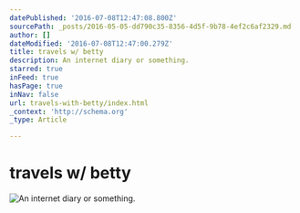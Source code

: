```yaml
---
datePublished: '2016-07-08T12:47:08.800Z'
sourcePath: _posts/2016-05-05-dd790c35-8356-4d5f-9b78-4ef2c6af2329.md
author: []
dateModified: '2016-07-08T12:47:00.279Z'
title: travels w/ betty
description: An internet diary or something.
starred: true
inFeed: true
hasPage: true
inNav: false
url: travels-with-betty/index.html
_context: 'http://schema.org'
_type: Article

---
```

# travels w/ betty
![An internet diary or something.](https://the-grid-user-content.s3-us-west-2.amazonaws.com/8a8b7084-2f06-4e95-a3bf-6875b4db9ec4.jpg)